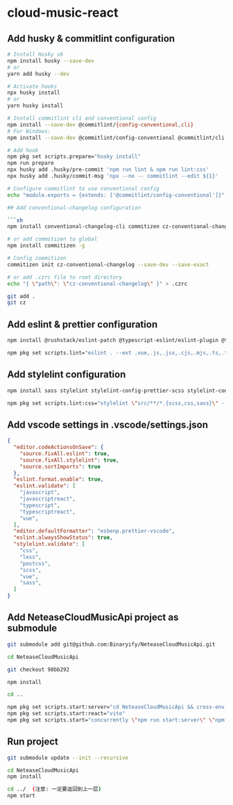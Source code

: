 # cloud-music-react

## Add husky & commitlint configuration

```sh
# Install Husky v6
npm install husky --save-dev
# or
yarn add husky --dev

# Activate hooks
npx husky install
# or
yarn husky install

# Install commitlint cli and conventional config
npm install --save-dev @commitlint/{config-conventional,cli}
# For Windows:
npm install --save-dev @commitlint/config-conventional @commitlint/cli

# Add hook
npm pkg set scripts.prepare="husky install"
npm run prepare
npx husky add .husky/pre-commit 'npm run lint & npm run lint:css'
npx husky add .husky/commit-msg 'npx --no -- commitlint --edit ${1}'

# Configure commitlint to use conventional config
echo "module.exports = {extends: ['@commitlint/config-conventional']}" > commitlint.config.cjs

## Add conventional-changelog configuration

```sh
npm install conventional-changelog-cli commitizen cz-conventional-changelog standard-version --save-dev

# or add commitizen to global
npm install commitizen -g

# Config commitizen
commitizen init cz-conventional-changelog --save-dev --save-exact

# or add .czrc file to root directory
echo "{ \"path\": \"cz-conventional-changelog\" }" > .czrc

git add .
git cz
```

## Add eslint & prettier configuration

```sh
npm install @rushstack/eslint-patch @typescript-eslint/eslint-plugin @typescript-eslint/parser eslint eslint-config-prettier eslint-config-react-app eslint-plugin-prettier eslint-plugin-react eslint-plugin-react-hooks prettier --save-dev

npm pkg set scripts.lint="eslint . --ext .vue,.js,.jsx,.cjs,.mjs,.ts,.tsx,.cts,.mts --no-fix --ignore-path .eslintignore"
```

## Add stylelint configuration

```sh
npm install sass stylelint stylelint-config-prettier-scss stylelint-config-standard stylelint-config-standard-scss stylelint-declaration-block-no-ignored-properties --save-dev

npm pkg set scripts.lint:css="stylelint \"src/**/*.{scss,css,sass}\" --no-fix"
```

## Add vscode settings in .vscode/settings.json

```json
{
  "editor.codeActionsOnSave": {
    "source.fixAll.eslint": true,
    "source.fixAll.stylelint": true,
    "source.sortImports": true
  },
  "eslint.format.enable": true,
  "eslint.validate": [
    "javascript",
    "javascriptreact",
    "typescript",
    "typescriptreact",
    "vue",
  ],
  "editor.defaultFormatter": "esbenp.prettier-vscode",
  "eslint.alwaysShowStatus": true,
  "stylelint.validate": [
    "css",
    "less",
    "postcss",
    "scss",
    "vue",
    "sass",
  ]
}
```

## Add NeteaseCloudMusicApi project as submodule

```sh
git submodule add git@github.com:Binaryify/NeteaseCloudMusicApi.git

cd NeteaseCloudMusicApi

git checkout 98bb292

npm install

cd ..

npm pkg set scripts.start:server="cd NeteaseCloudMusicApi && cross-env port=3000 node app.js"
npm pkg set scripts.start:react="vite"
npm pkg set scripts.start="concurrently \"npm run start:server\" \"npm run start:react\""
```

## Run project

```sh
git submodule update --init --recursive

cd NeteaseCloudMusicApi
npm install 

cd ../  (注意: 一定要返回到上一层)
npm start
```
